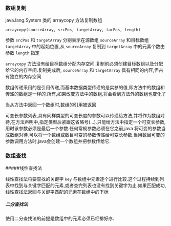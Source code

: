 ### 数组复制
java.lang.System 类的 arraycopy 方法复制数组

`arraycopy(sourceArray, srcPos, targetArray, tarPos, length)`

参数 `srcPos` 和 `targetArray` 分别表示在源数组 `sourceArray` 和目标数组 `targetArray` 中的起始位置,从 `sourceArray` 复制到 `targetArray` 中的元素个数由参数 `length` 指定

`arraycopy` 方法没有给目标数组分配内存空间.复制前必须创建目标数组以及分配给它的内存空间.复制完成后, `sourceArray` 和 `targetArray` 具有相同的内容,但占有独立的内存空间

数组传递采用的是引用传递,而基本数据类型传递的是实参的值,即方法中的数组和传递的数组是一样的.所有,如果改变方法中的数组,将会看到方法外的数组也变化了

当从方法中返回一个数组时,数组的引用被返回

可变长参数列表,具有同样类型的可变长度的参数可以传递给方法,并将作为数组对待,在方法声明中,指定类型后紧跟这省略号(...).只能给方法中指定一个可变长参数,用时该参数必须是最后一个参数.任何常规参数必须在它之前,java 将可变的参数当成数组对待.可以将一个数组或数目可变的参数传递给可变长参数.当用数目可变的参数调用方法时,java会创建一个数组并把参数传给它.

### 数组查找

#####线性查找法

线性查找法将要查找的关键字 `key` 与数组中元素逐个进行比较.这个过程持续到列表中找到与关键字匹配的元素,或者查完列表也没有找到关键字为止.如果匹配成功,线性查找法返回与关键字匹配的元素在数组中的下标

##### 二分查找法

使用二分查找法的前提是数组中的元素必须已经排好序.

